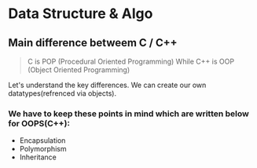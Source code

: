 # Data Structure & Algo
## Main difference betweem C / C++

> C is POP (Procedural Oriented Programming)
> While C++ is OOP (Object Oriented Programming)

Let's understand the key differences.
We can create our own datatypes(refrenced via objects).

### We have to keep these points in mind which are written below for OOPS(C++):
- Encapsulation
- Polymorphism
- Inheritance